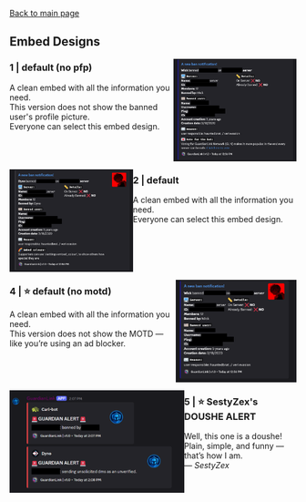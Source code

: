 [Back to main page](https://github.com/afteryparty/Afterparty-Legal-Documentation/blob/main/GuardianLink-Network/README.md)

## Embed Designs

<img align="right" height="180" src="https://raw.githubusercontent.com/afteryparty/Afterparty-Legal-Documentation/main/GuardianLink-Network/images/Embeds/1.png" />  

### 1 | default (no pfp)
A clean embed with all the information you need.  
This version does not show the banned user's profile picture.  
Everyone can select this embed design.  
<br clear="all" />

<img align="left" height="180" src="https://raw.githubusercontent.com/afteryparty/Afterparty-Legal-Documentation/main/GuardianLink-Network/images/Embeds/2.png" />  

### 2 | default
A clean embed with all the information you need.  
Everyone can select this embed design.  
<br clear="all" />

<img align="right" height="180" src="https://raw.githubusercontent.com/afteryparty/Afterparty-Legal-Documentation/main/GuardianLink-Network/images/Embeds/4.png" />  

### 4 | ⭐ default (no motd)
A clean embed with all the information you need.  
This version does not show the MOTD — like you’re using an ad blocker.  
<br clear="all" />

<img align="left" height="180" src="https://raw.githubusercontent.com/afteryparty/Afterparty-Legal-Documentation/main/GuardianLink-Network/images/Embeds/5.png" />  

### 5 | ⭐ SestyZex's DOUSHE ALERT
Well, this one is a doushe!  
Plain, simple, and funny — that’s how I am.  
— *SestyZex*  
<br clear="all" />
